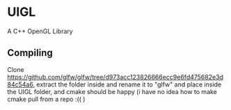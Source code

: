 # UIGL
A C++ OpenGL Library

## Compiling
Clone https://github.com/glfw/glfw/tree/d973acc123826666ecc9e6fd475682e3d84c54a6, extract the folder inside and rename it to "glfw" and place inside the UIGL folder, and cmake should be happy (i have no idea how to make cmake pull from a repo :(( )
